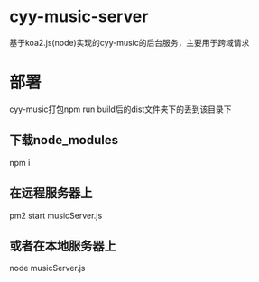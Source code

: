 # cyy-music-server
基于koa2.js(node)实现的cyy-music的后台服务，主要用于跨域请求

# 部署
cyy-music打包npm run build后的dist文件夹下的丢到该目录下

## 下载node_modules
npm i

## 在远程服务器上
pm2 start musicServer.js

## 或者在本地服务器上
node musicServer.js
